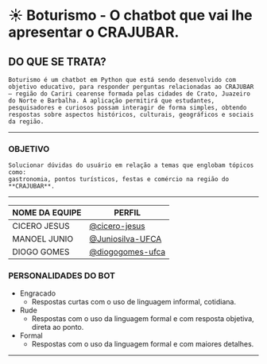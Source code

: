 # ☀️ Boturismo - O chatbot que vai lhe apresentar o CRAJUBAR.
## DO QUE SE TRATA?
    Boturismo é um chatbot em Python que está sendo desenvolvido com objetivo educativo, para responder perguntas relacionadas ao CRAJUBAR — região do Cariri cearense formada pelas cidades de Crato, Juazeiro do Norte e Barbalha. A aplicação permitirá que estudantes, pesquisadores e curiosos possam interagir de forma simples, obtendo respostas sobre aspectos históricos, culturais, geográficos e sociais da região.
---

### OBJETIVO

    Solucionar dúvidas do usuário em relação a temas que englobam tópicos como: 
    gastronomia, pontos turísticos, festas e comércio na região do **CRAJUBAR**.
---

|NOME DA EQUIPE | PERFIL |
|---------------|--------|
|CICERO JESUS   |[@cicero-jesus](https://github.com/cicero-jesus) |
|MANOEL JUNIO   |[@Juniosilva-UFCA](https://github.com/Juniosilva-UFCA) |
|DIOGO GOMES    |[@diogogomes-ufca](https://github.com/diogogomes-ufca) |

### PERSONALIDADES DO BOT
* Engracado
    * Respostas curtas com o uso de linguagem informal, cotidiana.
* Rude
    * Respostas com o uso da linguagem formal e com resposta objetiva, direta ao ponto.
* Formal
    * Respostas com o uso da linguagem formal e com maiores detalhes.
---

